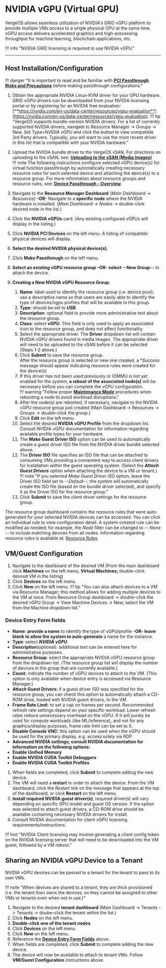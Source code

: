 
# NVIDIA vGPU (Virtual GPU)

VergeOS allows seamless utilization of NVIDIA's GRID vGPU platform to provide multiple VMs access to a single physical GPU at the same time. vGPU access delivers accelerated graphics and high-processing throughput for machine learning, blockchain applications, etc.

!!! info "NVIDIA GRID licensing is required to use NVIDIA vGPU."

---

## Host Installation/Configuration

!!! danger "It is important to read and be familiar with [**PCI Passthrough Risks and Precautions**](/knowledge-base/posts/devpass-overview#pci-passthrough-risksprecautions) before making passthrough configurations."

1. Obtain the appropriate NVIDIA Linux-KVM driver for your GPU hardware. GRID vGPU drivers can be downloaded from your NVIDIA licensing portal or by registering for an NVIDIA free evaluation: [**https://nvidia.com/en-us/data-center/resources/vgpu-evaluation**](https://nvidia.com/en-us/data-center/resources/vgpu-evaluation).
!!! tip "VergeOS supports bundle-version NVIDIA drivers.  For a list of currently supported NVIDIA drivers, navigate to Resource Manager -> Groups -> New. Set Type=*NVIDIA vGPU* and click the button to view compatible 3rd Party drivers.  Typically, you will want to use the most recent driver in this list that is compatible with your NVIDIA hardware."

2. Upload the NVIDIA bundle driver to the VergeOS vSAN. For directions on uploading to the vSAN, see:
[**Uploading to the vSAN (Media Images)**](/product-guide/uploadingtovSAN)  
!!! note The following instructions configure selected vGPU device(s) for virtual function passthrough by automatically creating necessary resource rules for each selected device and attaching the device(s) to a resource group. For more information about resource groups and resource rules, see: [**Device Passthrough - Overview**](/product-guide/devpass-overview#resource-groups).
3. Navigate to the **Resource Manager Dashboard** (*Main Dashboard -> Resources*)
**-OR-**
Navigate to a **specific node** where the NVIDIA hardware is installed. (*Main Dashboard -> Nodes* -> double-click desired node in the list.)
4. Click the **NVIDIA vGPUs** card. (Any existing configured vGPUs will display in the listing.)
5. Click **NVIDIA PCI Devices** on the left menu.  A listing of compatible physical devices will display.
6. **Select the desired NVIDIA physical device(s).**
7. Click **Make Passthrough** on the left menu.
8. **Select an existing vGPU resource group** **-OR-** **select --New Group--** to attach the device.

9. **Creating a New NVIDIA vGPU Resource Group**:

   1. **Name**: label used to identify the resource group (i.e. device pool); use a descriptive name so that users are easily able to identify the type of devices/vgpu profiles that will be available in this group.
   2. **Type**: should be set to ***USB***.
   3. **Description**: optional field to provide more administrative text about the resource group.
   4. **Class**: select ***vGPU***. This field is only used to apply an associated icon to the resource group, and does not affect functionality.
   5. Select the appropriate driver. The **Driver** dropdown list will contain NVIDIA vGPU drivers found in media images.  The appropriate driver will need to be uploaded to the vSAN before it can be selected (Steps 1-2 above.)  
   6. Click **Submit** to save the resource group.  
After the resource group is selected or new one created, a **Success* message should appear indicating resource rules were created for the device(s)
   7. If this driver has not been used previously or IOMMU is not yet enabled for the system, **a reboot of the associated node(s)** will be necessary before you can complete the vGPU configuration.  
!!! warning "Follow proper [**Maintenance Mode**](/product-guide/maintenancemode) procedures when rebooting a node to avoid workload disruptions."
   8. After the node(s) are rebooted, if necessary, navigate to the NVIDIA vGPU resource group just created (Main Dashboard -> Resources -> Groups -> double-click the group.)
   9. Click **Edit** on the left menu.
   10. Select the desired **NVIDIA vGPU Profile** from the dropdown list.  Consult NVIDIA vGPU documentation for information regarding available profile types for your hardware.
   11. The **Make Guest Driver ISO** option can be used to automatically create a guest driver ISO file from the NVIDIA driver bundle selected above.  
   12. The **Driver ISO** file specifies an ISO file that can be attached to consuming VMs providing a convenient way to access client drivers for installation within the guest operating system.  (Select the ***Attach Guest Drivers*** option when attaching the device to a VM or tenant.) 
   !!! note "If you selected *Make Guest Driver ISO* option, leave the Driver ISO field set to *--Default--*; the system will automatically create the ISO file (based on the bundle driver selected), and specify it as the Driver ISO for the resource group."
   13. Click **Submit** to save the client driver settings for the resource group.

The resource group dashboard contains the resource rules that were auto-generated for your selected NVIDIA devices can be accessed. You can click an individual rule to view configuration detail. A system-created rule can be modified as needed; for example, the *Node* filter can be changed to *-- None --* to include matching devices from all nodes.  Information regarding resource rules is available at: [Resource Rules](/product-guide/devpass-overview#resourcerules)

## VM/Guest Configuration

1. Navigate to the dashboard of the desired VM (From the main dashboard click **Machines** on the left menu; **Virtual Machines;** double-click desired VM in the listing)
2. Click **Devices** on the left menu.
3. Click **New** on the left menu.
!!! tip "You can also attach devices to a VM via Resource Manager; this method allows for adding multiple devices to the VM at once. From Resource Group dashboard -> double-click the desired vGPU Group -> View Machine Devices -> New; select the VM from the Machine dropdown list."

### Device Entry Form fields

* **Name**: **provide a name** to identify the type of vGPU/profile **-OR- leave blank to allow the system to auto-generate** a name for the instance.
* **Type**: select ***NVIDIA vGPU***.
* **Description**(optional): additional text can be entered here for administrative purposes.
* **Resource Group**: select the appropriate NVIDIA vGPU resource group from the dropdown list. (The resource group list will display the number of devices in the group that are currently available.)
* **Count**: indicate the number of vGPU devices to attach to the VM. (This option is only available when device entry is accessed via Resource Manager.)
* **Attach Guest Drivers**: if a guest driver ISO was specified for the resource group, you can check this option to automatically attach a CD-ROM drive, loaded with NVIDIA guest drivers, to the VM.
* **Frame Rate Limit**: to set a cap on frames per second.  Recommended refresh rate settings depend on your specific workload. Lower refresh rates reduce unnecessary overhead on the vGPU. If it will purely be used for compute workloads (like ML/inference), and not for any graphics/display purposes, frame rate limit can be set to 0.
* **Disable Console VNC**: this option can be used when the vGPU should be used for the primary display, e.g. access solely via RDP.
* **Advanced NVIDIA settings; consult NVIDIA documentation for information on the following options:**
* **Enable Unified Memory**
* **Enable NVIDIA CUDA Toolkit Debuggers**
* **Enable NVIDIA CUDA Toolkit Profiles**
  
1. When fields are completed, click **Submit** to complete adding the new device.
2. The VM will need a **restart** in order to attach the device. From the VM dashboard, click the *Restart* link on the message that appears at the top of the dashboard, or click **Restart** on the left menu.
3. **Install required NVIDIA guest driver(s)**; required driver(s) will vary depending on specific GPU model and guest OS version. If the option was selected to attach guest drivers, a CD-ROM drive should be available containing necessary NVIDIA drivers for install.
4. Consult NVIDIA documentation for client vGPU licensing requirements/instructions.

!!! hint "NVIDIA Client licensing may involve generating a client config token on the NVIDIA licensing server that will need to be downloaded into the VM guest, followed by a VM reboot."

## Sharing an NVIDIA vGPU Device to a Tenant

NVIDIA vGPU devices can be passed to a tenant for the tenant to pass to its own VMs. 

!!! note "When devices are shared to a tenant, they are thick provisioned (i.e. the tenant then owns the devices, so they cannot be assigned to other VMs or tenants even when not in use.)"

1. Navigate to the desired **tenant dashboard** (Main Dashboard -> Tenants -> Tenants -> doube-click the tenant within the list.)
2. Click **Nodes** on the left menu.
3. **Double-click one of the tenant nodes**.
4. Click **Devices** on the left menu.
5. Click **New** on the left menu.
6. Reference the [**Device Entry Form Fields**](#device-entry-form-fields) above.
7. When fields are completed, click **Submit** to complete adding the new device.
8. The device will now be available to attach to tenant VMs.  Follow **VM/Guest Configuration** instructions above.
